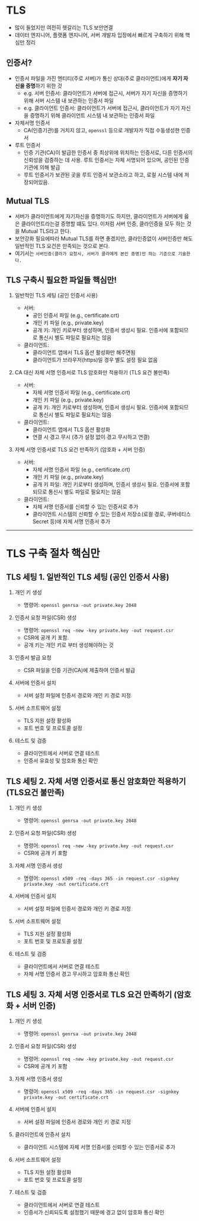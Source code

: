 # TLS

- 많이 들었지만 여전히 헷갈리는 TLS 보안연결
- 데이터 엔지니어, 플랫폼 엔지니어, 서버 개발자 입장에서 빠르게 구축하기 위해 핵심만 정리

## 인증서?

- 인증서 파일을 가진 엔티티(주로 서버)가 통신 상대(주로 클라이언트)에게 **자기 자신을 증명**하기 위한 것
  - e.g. 서버 인증서: 클라이언트가 서버에 접근시, 서버가 자기 자신을 증명하기 위해 서버 시스템 내 보관하는 인증서 파일
  - e.g. 클라이언트 인증서: 클라이언트가 서버에 접근시, 클라이언트가 자기 자신을 증명하기 위해 클라이언트 시스템 내 보관하는 인증서 파일
- 자체서명 인증서
  - CA(인증기관)를 거치지 않고, `openssl` 등으로 개발자가 직접 수동생성한 인증서
- 루트 인증서
  - 인증 기관(CA)이 발급한 인증서 중 최상위에 위치하는 인증서로, 다른 인증서의 신뢰성을 검증하는 데 사용. 루트 인증서는 자체 서명되어 있으며, 공인된 인증 기관에 의해 발급
  - 루트 인증서가 보관된 곳을 루트 인증서 보관소라고 하고, 로컬 시스템 내에 저장되어있음.

## Mutual TLS

- 서버가 클라이언트에게 자기자신을 증명하기도 하지만, 클라이언트가 서버에게 옳은 클라이언트라는걸 증명할 떄도 있다. 이처럼 서버 인증, 클라인증을 모두 하는 것을 Mutual TLS라고 한다.
- 보안강화 필요에따라 Mutual TLS를 하면 좋겠지만, 클라인증없이 서버인증만 해도 일반적인 TLS 요건은 만족되는 것으로 본다.
- 여기서는 `서버인증(클라가 요청시, 서버가 클라에게 본인 증명)만 하는 기준으로 기술한다.`

## TLS 구축시 필요한 파일들 핵심만!

1. 일반적인 TLS 세팅 (공인 인증서 사용)
   - 서버:
     - 공인 인증서 파일 (e.g., certificate.crt)
     - 개인 키 파일 (e.g., private.key)
     - 공개 키: 개인 키로부터 생성하며, 인증서 생성시 필요. 인증서에 포함되므로 통신시 별도 파일로 필요치는 않음
   - 클라이언트:
     - 클라이언트 앱에서 TLS 옵션 활성화만 해주면됨
     - 클라이언트가 브라우저(https)일 경우 별도 설정 필요 없음

2. CA 대신 자체 서명 인증서로 TLS 암호화만 적용하기 (TLS 요건 불만족)
   - 서버:
     - 자체 서명 인증서 파일 (e.g., certificate.crt)
     - 개인 키 파일 (e.g., private.key)
     - 공개 키: 개인 키로부터 생성하며, 인증서 생성시 필요. 인증서에 포함되므로 통신시 별도 파일로 필요치는 않음
   - 클라이언트:
     - 클라이언트 앱에서 TLS 옵션 활성화
     - 연결 시 경고 무시 (추가 설정 없이 경고 무시하고 연결)

3. 자체 서명 인증서로 TLS 요건 만족하기 (암호화 + 서버 인증)
   - 서버:
     - 자체 서명 인증서 파일 (e.g., certificate.crt)
     - 개인 키 파일 (e.g., private.key)
     - 공개 키 파일: 개인 키로부터 생성하며, 인증서 생성시 필요. 인증서에 포함되므로 통신시 별도 파일로 필요치는 않음
   - 클라이언트:
     - 자체 서명 인증서를 신뢰할 수 있는 인증서로 추가
     - 클라이언트 시스템의 신뢰할 수 있는 인증서 저장소(로컬 경로, 쿠버네티스 Secret 등)에 자체 서명 인증서 추가

---

# TLS 구축 절차 핵심만

## TLS 세팅 1. 일반적인 TLS 세팅 (공인 인증서 사용)

1. 개인 키 생성
   - 명령어: `openssl genrsa -out private.key 2048`

2. 인증서 요청 파일(CSR) 생성
   - 명령어: `openssl req -new -key private.key -out request.csr`
   - CSR에 공개 키 포함.
   - 공개 키는 개인 키로 부터 생성해야하는 것

3. 인증서 발급 요청
   - CSR 파일을 인증 기관(CA)에 제출하여 인증서 발급

4. 서버에 인증서 설치
   - 서버 설정 파일에 인증서 경로와 개인 키 경로 지정

5. 서버 소프트웨어 설정
   - TLS 지원 설정 활성화
   - 포트 번호 및 프로토콜 설정

6. 테스트 및 검증
   - 클라이언트에서 서버로 연결 테스트
   - 인증서 유효성 및 암호화 통신 확인

## TLS 세팅 2.  자체 서명 인증서로 통신 암호화만 적용하기 (TLS요건 불만족)

1. 개인 키 생성
   - 명령어: `openssl genrsa -out private.key 2048`

2. 인증서 요청 파일(CSR) 생성
   - 명령어: `openssl req -new -key private.key -out request.csr`
   - CSR에 공개 키 포함

3. 자체 서명 인증서 생성
   - 명령어: `openssl x509 -req -days 365 -in request.csr -signkey private.key -out certificate.crt`

4. 서버에 인증서 설치
   - 서버 설정 파일에 인증서 경로와 개인 키 경로 지정

5. 서버 소프트웨어 설정
   - TLS 지원 설정 활성화
   - 포트 번호 및 프로토콜 설정

6. 테스트 및 검증
   - 클라이언트에서 서버로 연결 테스트
   - 자체 서명 인증서 경고 무시하고 암호화 통신 확인

## TLS 세팅 3. 자체 서명 인증서로 TLS 요건 만족하기 (암호화 + 서버 인증)

1. 개인 키 생성
   - 명령어: `openssl genrsa -out private.key 2048`

2. 인증서 요청 파일(CSR) 생성
   - 명령어: `openssl req -new -key private.key -out request.csr`
   - CSR에 공개 키 포함

3. 자체 서명 인증서 생성
   - 명령어: `openssl x509 -req -days 365 -in request.csr -signkey private.key -out certificate.crt`

4. 서버에 인증서 설치
   - 서버 설정 파일에 인증서 경로와 개인 키 경로 지정

5. 클라이언트에 인증서 설치
   - 클라이언트 시스템에 자체 서명 인증서를 신뢰할 수 있는 인증서로 추가

6. 서버 소프트웨어 설정
   - TLS 지원 설정 활성화
   - 포트 번호 및 프로토콜 설정

7. 테스트 및 검증
   - 클라이언트에서 서버로 연결 테스트
   - 인증서가 신뢰되도록 설정했기 때문에 경고 없이 암호화 통신 확인
